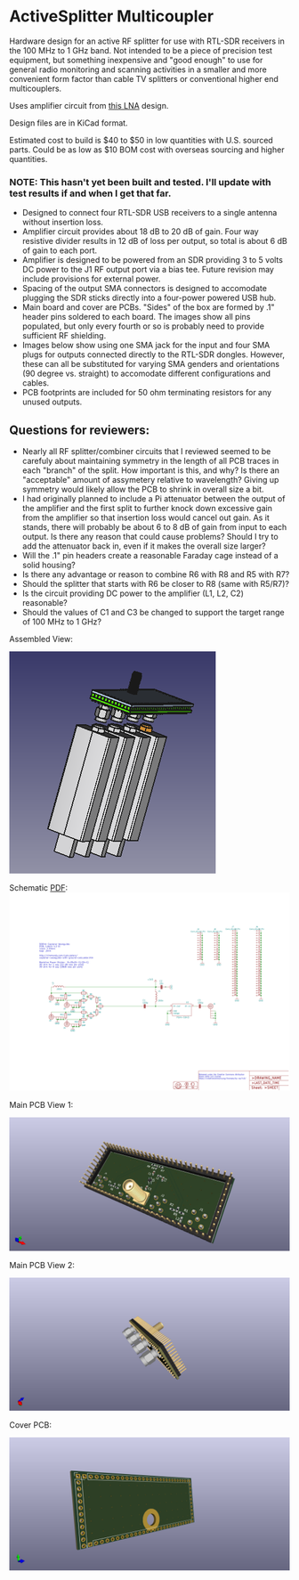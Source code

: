 # ActiveSplitter Multicoupler
Hardware design for an active RF splitter for use with RTL-SDR receivers in the 100 MHz to 1 GHz band.  Not intended to be a piece of precision test equipment, but something inexpensive and "good enough" to use for general radio monitoring and scanning activities in a smaller and more convenient form factor than cable TV splitters or conventional higher end multicouplers.  

Uses amplifier circuit from [this LNA](https://github.com/fabiobaltieri/lna) design.

Design files are in KiCad format.

Estimated cost to build is $40 to $50 in low quantities with U.S. sourced parts.  Could be as low as $10 BOM cost with overseas sourcing and higher quantities.  

### NOTE: This hasn't yet been built and tested.  I'll update with test results if and when I get that far.  

- Designed to connect four RTL-SDR USB receivers to a single antenna without insertion loss.
- Amplifier circuit provides about 18 dB to 20 dB of gain.  Four way resistive divider results in 12 dB of loss per output, so total is about 6 dB of gain to each port.
- Amplifier is designed to be powered from an SDR providing 3 to 5 volts DC power to the J1 RF output port via a bias tee.  Future revision may include provisions for external power.
- Spacing of the output SMA connectors is designed to accomodate plugging the SDR sticks directly into a four-power powered USB hub.
- Main board and cover are PCBs.  "Sides" of the box are formed by .1" header pins soldered to each board.  The images show all pins populated, but only every fourth or so is probably need to provide sufficient RF shielding.
- Images below show using one SMA jack for the input and four SMA plugs for outputs connected directly to the RTL-SDR dongles.  However, these can all be substituted for varying SMA genders and orientations (90 degree vs. straight) to accomodate different configurations and cables.
- PCB footprints are included for 50 ohm terminating resistors for any unused outputs.  

## Questions for reviewers:
- Nearly all RF splitter/combiner circuits that I reviewed seemed to be carefuly about maintaining symmetry in the length of all PCB traces in each "branch" of the split.  How important is this, and why?  Is there an "acceptable" amount of assymetery relative to wavelength?  Giving up symmetry would likely allow the PCB to shrink in overall size a bit.  
- I had originally planned to include a Pi attenuator between the output of the amplifier and the first split to further knock down excessive gain from the amplifier so that insertion loss would cancel out gain.  As it stands, there will probably be about 6 to 8 dB of gain from input to each output.  Is there any reason that could cause problems?  Should I try to add the attenuator back in, even if it makes the overall size larger?
- Will the .1" pin headers create a reasonable Faraday cage instead of a solid housing?
- Is there any advantage or reason to combine R6 with R8  and R5 with R7?
- Should the splitter that starts with R6 be closer to R8 (same with R5/R7)?
- Is the circuit providing DC power to the amplifier (L1, L2, C2) reasonable?
- Should the values of C1 and C3 be changed to support the target range of 100 MHz to 1 GHz?

Assembled View:

![Assembly View](https://github.com/aaknitt/ActiveSplitterKiCad/blob/main/ActiveSplitterWithSDRs.png)

Schematic [PDF](https://github.com/aaknitt/ActiveSplitterKiCad/blob/main/ActiveSplitterSchematic.pdf):
![Schematic](https://github.com/aaknitt/ActiveSplitterKiCad/blob/main/ActiveSplitterSchematic.svg)

Main PCB View 1:

![Main PCB View 1](https://github.com/aaknitt/ActiveSplitterKiCad/blob/main/ActiveSplitterMainPCB/ActiveSplitter1.png)

Main PCB View 2:

![Main PCB View 2](https://github.com/aaknitt/ActiveSplitterKiCad/blob/main/ActiveSplitterMainPCB/ActiveSplitter2.png)

Cover PCB:

![Cover PCB](https://github.com/aaknitt/ActiveSplitterKiCad/blob/main/ActiveSplitterCoverPCB/ActiveSplitterCover.png)
